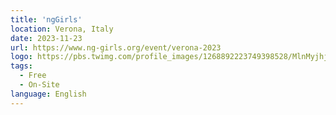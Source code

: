 ```yaml
---
title: 'ngGirls'
location: Verona, Italy
date: 2023-11-23
url: https://www.ng-girls.org/event/verona-2023
logo: https://pbs.twimg.com/profile_images/1268892223749398528/MlnMyjhj_400x400.png
tags:
  - Free
  - On-Site
language: English
---
```

